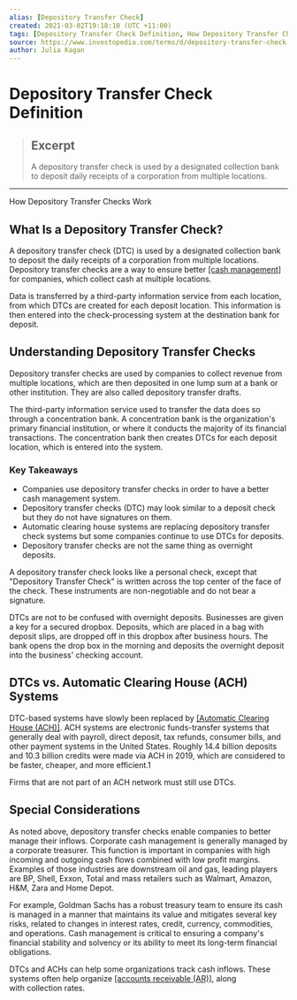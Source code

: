 ```yaml
---
alias: [Depository Transfer Check]
created: 2021-03-02T19:18:10 (UTC +11:00)
tags: [Depository Transfer Check Definition, How Depository Transfer Checks Work]
source: https://www.investopedia.com/terms/d/depository-transfer-check.asp
author: Julia Kagan
---
```


# Depository Transfer Check Definition

> ## Excerpt
> A depository transfer check is used by a designated collection bank to deposit daily receipts of a corporation from multiple locations.

---

How Depository Transfer Checks Work
## What Is a Depository Transfer Check?

A depository transfer check (DTC) is used by a designated collection bank to deposit the daily receipts of a corporation from multiple locations. Depository transfer checks are a way to ensure better [[cash management]](https://www.investopedia.com/terms/c/cash-management.asp) for companies, which collect cash at multiple locations.

Data is transferred by a third-party information service from each location, from which DTCs are created for each deposit location. This information is then entered into the check-processing system at the destination bank for deposit.

## Understanding Depository Transfer Checks

Depository transfer checks are used by companies to collect revenue from multiple locations, which are then deposited in one lump sum at a bank or other institution. They are also called depository transfer drafts.

The third-party information service used to transfer the data does so through a concentration bank. A concentration bank is the organization's primary financial institution, or where it conducts the majority of its financial transactions. The concentration bank then creates DTCs for each deposit location, which is entered into the system.

### Key Takeaways

-   Companies use depository transfer checks in order to have a better cash management system.
-   Depository transfer checks (DTC) may look similar to a deposit check but they do not have signatures on them.
-   Automatic clearing house systems are replacing depository transfer check systems but some companies continue to use DTCs for deposits.
-   Depository transfer checks are not the same thing as overnight deposits. 

A depository transfer check looks like a personal check, except that "Depository Transfer Check" is written across the top center of the face of the check. These instruments are non-negotiable and do not bear a signature.

DTCs are not to be confused with overnight deposits. Businesses are given a key for a secured dropbox. Deposits, which are placed in a bag with deposit slips, are dropped off in this dropbox after business hours. The bank opens the drop box in the morning and deposits the overnight deposit into the business' checking account.

## DTCs vs. Automatic Clearing House (ACH) Systems

DTC-based systems have slowly been replaced by [[Automatic Clearing House (ACH)]](https://www.investopedia.com/terms/a/ach.asp). ACH systems are electronic funds-transfer systems that generally deal with payroll, direct deposit, tax refunds, consumer bills, and other payment systems in the United States. Roughly 14.4 billion deposits and 10.3 billion credits were made via ACH in 2019, which are considered to be faster, cheaper, and more efficient.1

Firms that are not part of an ACH network must still use DTCs.

## Special Considerations

As noted above, depository transfer checks enable companies to better manage their inflows. Corporate cash management is generally managed by a corporate treasurer. This function is important in companies with high incoming and outgoing cash flows combined with low profit margins. Examples of those industries are downstream oil and gas, leading players are BP, Shell, Exxon, Total and mass retailers such as Walmart, Amazon, H&M, Zara and Home Depot.

For example, Goldman Sachs has a robust treasury team to ensure its cash is managed in a manner that maintains its value and mitigates several key risks, related to changes in interest rates, credit, currency, commodities, and operations. Cash management is critical to ensuring a company's financial stability and solvency or its ability to meet its long-term financial obligations.

DTCs and ACHs can help some organizations track cash inflows. These systems often help organize [[accounts receivable (AR)]](https://www.investopedia.com/video/play/accounts-receivable/), along with collection rates.
